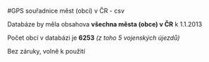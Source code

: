 #GPS souřadnice měst (obcí) v ČR - csv

Databáze by měla obsahova **všechna města (obce) v ČR** k 1.1.2013

Počet obcí v databázi je **6253** *(z toho 5 vojenských újezdů)*

Bez záruky, volně k použití